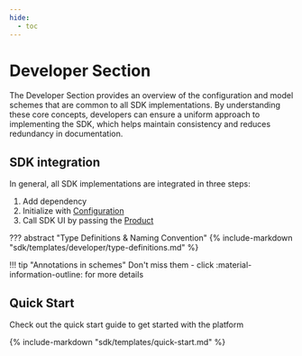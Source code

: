 ```yaml
---
hide:
  - toc
---
```

# Developer Section

The Developer Section provides an overview of the configuration and model schemes that are common to all SDK implementations. By understanding these core concepts, developers can ensure a uniform approach to implementing the SDK, which helps maintain consistency and reduces redundancy in documentation.

## SDK integration

In general, all SDK implementations are integrated in three steps:

1. Add dependency
2. Initialize with [Configuration](/sdk/developer/configuration/)
3. Call SDK UI by passing the [Product](/sdk/developer/product)

??? abstract "Type Definitions & Naming Convention"
    {% include-markdown "sdk/templates/developer/type-definitions.md" %}

!!! tip "Annotations in schemes"
    Don't miss them - click :material-information-outline: for more details

## Quick Start

Check out the quick start guide to get started with the platform

{% include-markdown "sdk/templates/quick-start.md" %}
